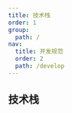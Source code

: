 ```yaml
---
title: 技术栈
order: 1
group:
  path: /
nav:
  title: 开发规范
  order: 2
  path: /develop
---
```


## 技术栈
